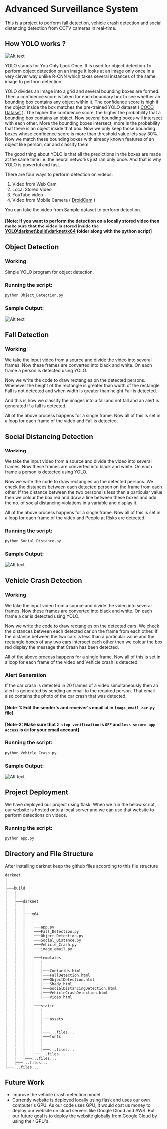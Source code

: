 # Advanced Surveillance System

This is a project to perform fall detection, vehicle crash detection and social distancing detection from CCTV cameras in real-time.

## How YOLO works ?

![Alt text](https://cdn-images-1.medium.com/max/1024/1*bSLNlG7crv-p-m4LVYYk3Q.png)

YOLO stands for You Only Look Once. It is used for object detection
To perform object detection on an image it looks at an image only once in a very clever way unlike R-CNN which takes several instances of the same image to perform detection. 

YOLO divides an image into a grid and several bounding boxes are formed. Then a confidence score is taken for each boundary box to see whether an bounding box contains any object within it. The confidence score is high if the object inside the box matches the pre-trained YOLO dataset ( [COCO Dataset](https://cocodataset.org/) ). The higher the confidence score, the higher the probability that a bounding box contains an object. Now several bounding boxes will intersect with each other. More the bounding boxes intersect, more is the probability that there is an object inside that box. Now we only keep those bounding boxes whose confidence score is more than threshold value lets say 30%. Now we match these bounding boxes with already known features of an object like person, car and classify them.

The good thing about YOLO is that all the predictions in the boxes are made at the same time i.e. the neural networks just ran only once.
And that is why YOLO is powerful and fast.


There are four ways to perform detection on videos:
1. Video from Web Cam
2. Local Stored Video
3. YouTube video
4. Video from Mobile Camera ( [DroidCam](https://www.dev47apps.com/) )

You can take the video from Sample dataset to perform detection.
#### [Note: If you want to perform the detection on a locally stored video then make sure that the video is stored inside the [YOLO\darknet\build\darknet\x64]() folder along with the python script]

## Object Detection
### Working
Simple YOLO program for object detection.

### Running the script:
```python
python Object_Detection.py
```
### Sample Output:
![Alt text](https://github.com/vibhorkrishna/S.H.A.D.Y/blob/main/Screenshots/object.PNG?raw=true)
## Fall Detection
### Working
We take the input video from a source and  divide the video into several frames. Now these frames are converted into black and white. On each frame a person is detected using YOLO. 

Now we write the code to draw rectangles on the detected persons. Whenever the height of the rectangle is greater than width of the rectangle Fall is not detected and when width is greater than height Fall is detected.

And this is how we classify the images into a fall and not fall and an alert is generated if a fall is detected.

All of the above process happens for a single frame. Now all of this is set in a loop for each frame of the video and Fall is detected.

## Social Distancing Detection
### Working
We take the input video from a source and  divide the video into several frames. Now these frames are converted into black and white. On each frame a person is detected using YOLO. 

Now we write the code to draw rectangles on the detected persons. We check the distances between each detected person on the frame from each other. If the distance between the two persons is less than a particular value then we colour the box red and draw a line between these boxes and add the no. of social distancing violations in a variable and display it. 

All of the above process happens for a single frame. Now all of this is set in a loop for each frame of the video and People at Risks are detected.
### Running the script:
```python
python Social_Distance.py
```
### Sample Output:
![Alt text](https://github.com/vibhorkrishna/S.H.A.D.Y/blob/main/Screenshots/social_distance.PNG?raw=true)

## Vehicle Crash Detection
### Working
We take the input video from a source and  divide the video into several frames. Now these frames are converted into black and white. On each frame a car is detected using YOLO. 

Now we write the code to draw rectangles on the detected cars. We check the distances between each detected car on the frame from each other. If the distance between the two cars is less than a particular value and the rectangle boxes of any two cars intersect each other then we colour the box red display the message that Crash has been detected. 

All of the above process happens for a single frame. Now all of this is set in a loop for each frame of the video and Vehicle crash is detected.

### Alert Generation
If the car crash is detected in 20 frames of a video simultaneously then an alert is generated by sending an email to the required person. That email also contains the photo of the car crash that was detected.
#### [Note-1: Edit the sender's and receiver's email id in ```image_email_car.py``` file]
#### [Note-2: Make sure that ```2 step verification``` is ```OFF``` and ```less secure app access``` is ```ON``` for your email account]

### Running the script:
```python
python Vehicle_Crash.py
```
### Sample Output:
![Alt text](https://github.com/vibhorkrishna/S.H.A.D.Y/blob/main/Screenshots/crash.PNG?raw=true)

## Project Deployment
We have deployed our project using flask. When we run the below script, our website is hosted onto a local server and we can use that website to perform detections on videos.
### Running the script:
```python
python app.py
```

## Directory and File Structure
After installing darknet keep the github files according to this file structure
```
darknet
| 
| 
|───build
|   |
|   |
|   |───darknet
|   |	|
|   |	|
|   |	|───x64
|   |	|   |   
|   |	|   |   
|   |	|   |───app.py
|   |	|   |───Fall_Detection.py
|   |	|   |───Object_Detection.py
|   |	|   |───Social_Distance.py
|   |	|   |───Vehicle_Crash.py
|   |	|   |───image_email.py
|   |	|   |
|   |	|   |───templates
|   |	|   |   | 
|   |	|   |   | 
|   |	|   |   |───ContactUs.html
|   |	|   |   |───FallDetection.html
|   |	|   |   |───ObjectDetection.html
|   |	|   |   |───Shady.html
|   |	|   |   |───SocialDistancingDetection.html
|   |	|   |   |───VehicleCrashDetection.html
|   |	|   |   |───Video.html
|   |	|   |
|   |	|   |───static
|   |	|   |   | 
|   |	|   |   | 
|   |	|   |   |───assets
|   |	|   |   |
|   |	|   |   |
|   |	|   |   |───...files...
|   |	|   |   |───fonts
|   |	|   |   |
|   |	|   |   |
|   |	|   |   |───...files...
|   |	|   |───...files...
|   |   |───...files...	
|   |───...files...
|───...files...
```

## Future Work
* Improve the vehicle crash detection model
* Currently website is deployed locally using flask and uses our own computer's GPU. As our code uses GPU, it would cost us money to deploy our website on cloud servers like Google Cloud and AWS. But our future goal is to deploy the website globally from Google Cloud by using their GPU's.
